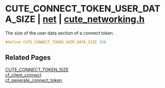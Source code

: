 # CUTE_CONNECT_TOKEN_USER_DATA_SIZE | [net](https://github.com/RandyGaul/cute_framework/blob/master/docs/net_readme.md) | [cute_networking.h](https://github.com/RandyGaul/cute_framework/blob/master/include/cute_networking.h)

The size of the user data section of a connect token.

```cpp
#define CUTE_CONNECT_TOKEN_USER_DATA_SIZE 256
```

## Related Pages

[CUTE_CONNECT_TOKEN_SIZE](https://github.com/RandyGaul/cute_framework/blob/master/docs/net/cute_connect_token_size.md)  
[cf_client_connect](https://github.com/RandyGaul/cute_framework/blob/master/docs/net/cf_client_connect.md)  
[cf_generate_connect_token](https://github.com/RandyGaul/cute_framework/blob/master/docs/net/cf_generate_connect_token.md)  
